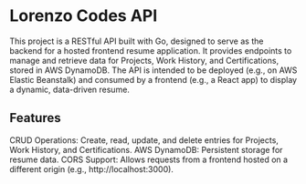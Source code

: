 # Lorenzo Codes API
This project is a RESTful API built with Go, designed to serve as the backend for a hosted frontend resume application. It provides endpoints to manage and retrieve data for Projects, Work History, and Certifications, stored in AWS DynamoDB. The API is intended to be deployed (e.g., on AWS Elastic Beanstalk) and consumed by a frontend (e.g., a React app) to display a dynamic, data-driven resume.

## Features
CRUD Operations: Create, read, update, and delete entries for Projects, Work History, and Certifications.
AWS DynamoDB: Persistent storage for resume data.
CORS Support: Allows requests from a frontend hosted on a different origin (e.g., http://localhost:3000).